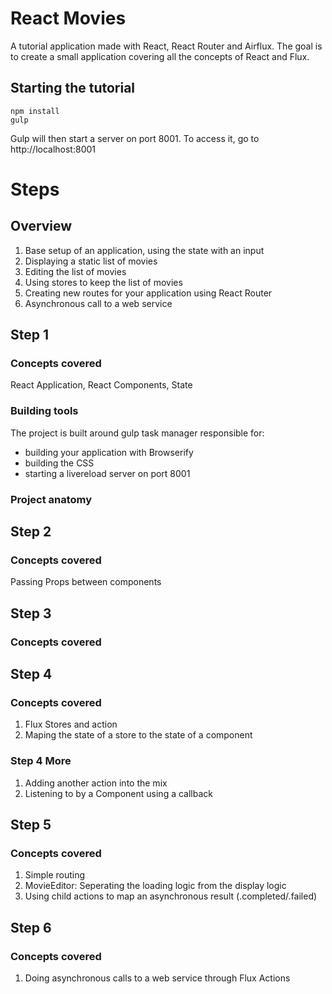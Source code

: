 # React Movies

A tutorial application made with React, React Router and Airflux.
The goal is to create a small application covering all the concepts of React and Flux.

## Starting the tutorial

```
npm install
gulp
```

Gulp will then start a server on port 8001.
To access it, go to http://localhost:8001

# Steps

## Overview

1. Base setup of an application, using the state with an input
2. Displaying a static list of movies
3. Editing the list of movies
4. Using stores to keep the list of movies
5. Creating new routes for your application using React Router
6. Asynchronous call to a web service


## Step 1

### Concepts covered

React Application, React Components, State

### Building tools

The project is built around gulp task manager responsible for:
- building your application with Browserify
- building the CSS
- starting a livereload server on port 8001

### Project anatomy



## Step 2

### Concepts covered

Passing Props between components

## Step 3

### Concepts covered


## Step 4

### Concepts covered

1. Flux Stores and action
2. Maping the state of a store to the state of a component

### Step 4 More

1. Adding another action into the mix
2. Listening to by a Component using a callback

## Step 5

### Concepts covered

1. Simple routing
2. MovieEditor: Seperating the loading logic from the display logic
3. Using child actions to map an asynchronous result (.completed/.failed)

## Step 6

### Concepts covered

1. Doing asynchronous calls to a web service through Flux Actions
